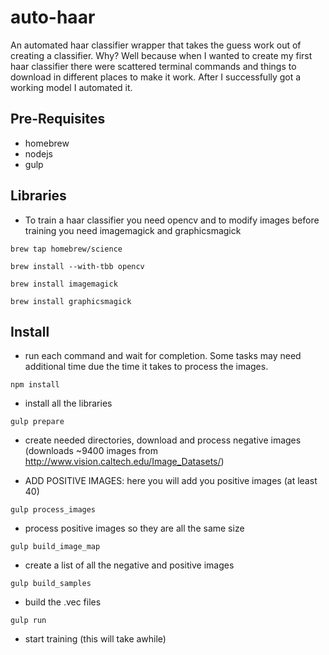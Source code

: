 # auto-haar
An automated haar classifier wrapper that takes the guess work out of creating a classifier. Why? Well because when I wanted to create my first haar classifier there were scattered terminal commands and things to download in different places to make it work. After I successfully got a working model I automated it.

## Pre-Requisites 

- homebrew
- nodejs
- gulp

## Libraries
- To train a haar classifier you need opencv and to modify images before training you need imagemagick and graphicsmagick

```brew tap homebrew/science```

```brew install --with-tbb opencv```

```brew install imagemagick```

```brew install graphicsmagick```



## Install
- run each command and wait for completion. Some tasks may need additional time due the time it takes to process the images.

```npm install```
- install all the libraries

```gulp prepare```
- create needed directories, download and process negative images (downloads ~9400 images from http://www.vision.caltech.edu/Image_Datasets/)

- ADD POSITIVE IMAGES: here you will add you positive images (at least 40)

```gulp process_images```
- process positive images so they are all the same size

```gulp build_image_map```
- create a list of all the negative and positive images

```gulp build_samples```
- build the .vec files

```gulp run```
- start training (this will take awhile)
